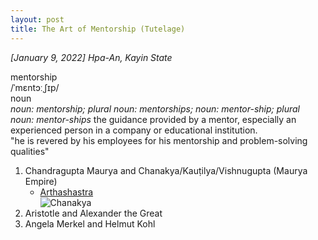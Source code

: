 ```yaml
---
layout: post
title: The Art of Mentorship (Tutelage)
---
```


*[January 9, 2022] Hpa-An, Kayin State*

mentorship  
/ˈmɛntɔːˌʃɪp/  
noun  
*noun: mentorship; plural noun: mentorships; noun: mentor-ship; plural noun: mentor-ships*
the guidance provided by a mentor, especially an experienced person in a company or educational institution.  
"he is revered by his employees for his mentorship and problem-solving qualities"  

1. Chandragupta Maurya and Chanakya/Kauṭilya/Vishnugupta (Maurya Empire)
    - [Arthashastra](https://en.wikipedia.org/wiki/Arthashastra)  
    ![Chanakya](https://upload.wikimedia.org/wikipedia/commons/c/cd/Chanakya_artistic_depiction.jpg)
2. Aristotle and Alexander the Great
3. Angela Merkel and Helmut Kohl
